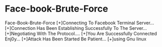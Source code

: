 # Face-book-Brute-Force
Face-Book-Brute-Force 
[+]Connecting To Facebook Terminal Server...
[+]Connection Has Been Establishing Successfully To The Server...
[+]Negotiating With The Protocol....
[+]You Are Successfully Connected Enj0y...
[+]Attack Has Been Started Be Patient...
[+]using Gnu linux 
